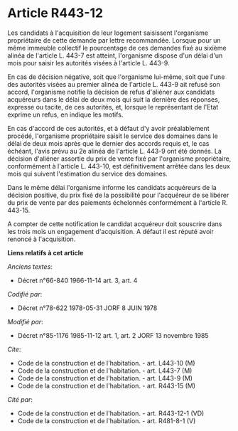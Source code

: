 # Article R443-12

Les candidats à l'acquisition de leur logement saisissent l'organisme propriétaire de cette demande par lettre recommandée.
Lorsque pour un même immeuble collectif le pourcentage de ces demandes fixé au sixième alinéa de l'article L. 443-7 est
atteint, l'organisme dispose d'un délai d'un mois pour saisir les autorités visées à l'article L. 443-9.

En cas de décision négative, soit que l'organisme lui-même, soit que l'une des autorités visées au premier alinéa de
l'article L. 443-9 ait refusé son accord, l'organisme notifie la décision de refus d'aliéner aux candidats acquéreurs dans le
délai de deux mois qui suit la dernière des réponses, expresse ou tacite, de ces autorités, et, lorsque le représentant de
l'Etat exprime un refus, en indique les motifs.

En cas d'accord de ces autorités, et à défaut d'y avoir préalablement procédé, l'organisme propriétaire saisit le service des
domaines dans le délai de deux mois après que le dernier des accords requis et, le cas échéant, l'avis prévu au 2e alinéa de
l'article L. 443-9 ont été donnés. La décision d'aliéner assortie du prix de vente fixé par l'organisme propriétaire,
conformément à l'article L. 443-10, est définitivement arrêtée dans les deux mois qui suivent l'estimation du service des
domaines.

Dans le même délai l'organisme informe les candidats acquéreurs de la décision positive, du prix fixé de la possibilité pour
l'acquéreur de se libérer du prix de vente par des paiements échelonnés conformément à l'article R. 443-15.

A compter de cette notification le candidat acquéreur doit souscrire dans les trois mois un engagement d'acquisition. A
défaut il est réputé avoir renoncé à l'acquisition.

**Liens relatifs à cet article**

_Anciens textes_:

  - Décret n°66-840 1966-11-14 art. 3, art. 4

_Codifié par_:

  - Décret n°78-622 1978-05-31 JORF 8 JUIN 1978

_Modifié par_:

  - Décret n°85-1176 1985-11-12 art. 1, art. 2 JORF 13 novembre 1985

_Cite_:

  - Code de la construction et de l'habitation. - art. L443-10 (M)
  - Code de la construction et de l'habitation. - art. L443-7 (M)
  - Code de la construction et de l'habitation. - art. L443-9 (M)
  - Code de la construction et de l'habitation. - art. R443-15 (M)

_Cité par_:

  - Code de la construction et de l'habitation. - art. R443-12-1 (VD)
  - Code de la construction et de l'habitation. - art. R481-8-1 (V)
